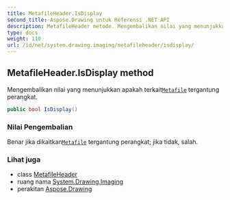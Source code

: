 ```yaml
---
title: MetafileHeader.IsDisplay
second_title: Aspose.Drawing untuk Referensi .NET API
description: MetafileHeader metode. Mengembalikan nilai yang menunjukkan apakah terkaitMetafile tergantung perangkat.
type: docs
weight: 110
url: /id/net/system.drawing.imaging/metafileheader/isdisplay/
---
```

## MetafileHeader.IsDisplay method

Mengembalikan nilai yang menunjukkan apakah terkait[`Metafile`](../../metafile/) tergantung perangkat.

```csharp
public bool IsDisplay()
```

### Nilai Pengembalian

Benar jika dikaitkan[`Metafile`](../../metafile/) tergantung perangkat; jika tidak, salah.

### Lihat juga

* class [MetafileHeader](../)
* ruang nama [System.Drawing.Imaging](../../metafileheader/)
* perakitan [Aspose.Drawing](../../../)


